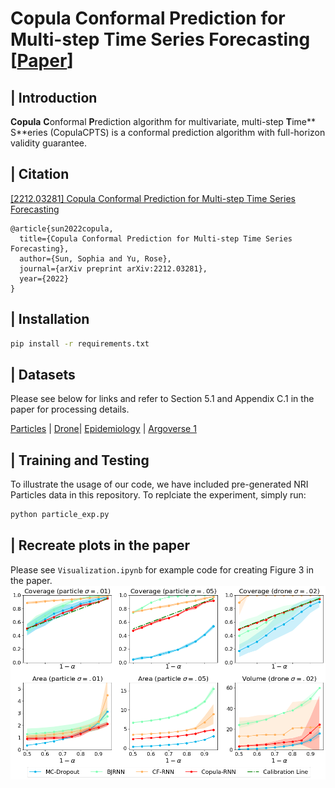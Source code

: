 # Copula Conformal Prediction for Multi-step Time Series Forecasting [[Paper](https://arxiv.org/abs/2212.03281)]



## | Introduction

**Copula**  **C**onformal **P**rediction algorithm for multivariate, multi-step **T**ime** S**eries (CopulaCPTS) is a conformal prediction algorithm with full-horizon validity guarantee. 

## | Citation

[[2212.03281] Copula Conformal Prediction for Multi-step Time Series Forecasting](https://arxiv.org/abs/2212.03281)

```
@article{sun2022copula,
  title={Copula Conformal Prediction for Multi-step Time Series Forecasting},
  author={Sun, Sophia and Yu, Rose},
  journal={arXiv preprint arXiv:2212.03281},
  year={2022}
}
```

## | Installation


```bash
pip install -r requirements.txt
```

## | Datasets

Please see below for links and refer to Section 5.1 and Appendix C.1 in the paper for processing details. 

[Particles](https://github.com/mitmul/chainer-nri) | [Drone](https://github.com/AtsushiSakai/PythonRobotics)| [Epidemiology](https://coronavirus.data.gov.uk/details/download) | [Argoverse 1](https://www.argoverse.org/av1.html)



## | Training and Testing

To illustrate the usage of our code, we have included pre-generated NRI Particles data in this repository. To replciate the experiment, simply run:

```bash
python particle_exp.py
```

## | Recreate plots in the paper

Please see ```Visualization.ipynb``` for example code for creating Figure 3 in the paper.
![fig](fig3.png)